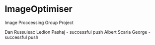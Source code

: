 # ImageOptimiser
 Image Proccessing Group Project

Dan Russuleac
Ledion Pashaj - successful push
Albert Scaria George - successful push